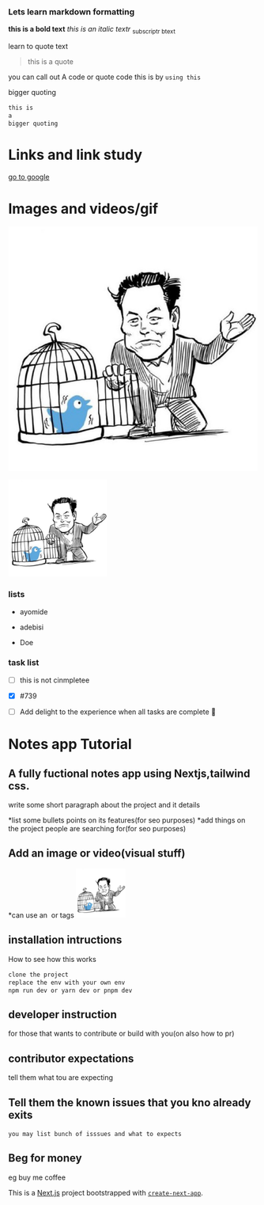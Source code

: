 ### Lets learn markdown formatting
**this is a bold  text**
*this is an italic textr*
<sub>subscriptr btext</sub>

learn to quote text
>this is a quote

you can call out A code or quote code 
this is by `using this`

bigger quoting
```
this is 
a 
bigger quoting
```

# Links and link study
[go to google](https://google.com )

# Images and videos/gif
![cat image](./20220425_205815.jpg)
<!-- ![cat image](./20220425_205815.jpg | width=100) -->
<!-- ![cat image](./20220425_205815.jpg =250*250) -->
<img src="./20220425_205815.jpg" alt="an uma" width="200">

### lists
- ayomide
* adebisi
+ Doe

### task list
- [ ] this is not cinmpletee
- [x] #739
- [ ] Add delight to the experience when all tasks are complete :tada:



















# Notes app Tutorial 

## A fully fuctional notes app using Nextjs,tailwind css.

write some short paragraph about the project and it details

*list some bullets points on its features(for seo purposes)
*add things on the project people are searching for(for seo purposes)

## Add an image or video(visual stuff)
*can use an <img> or <a> tags
<img src="./20220425_205815.jpg" alt="a twitter image" width="100" height="100">
<!--  thumbnail image  -->

## installation intructions
How to see how this works
```
clone the project
replace the env with your own env
npm run dev or yarn dev or pnpm dev
```

## developer instruction
for those that wants to contribute or build with you(on also how to pr)

## contributor expectations
tell them what tou are expecting


## Tell them the known issues that you kno already exits
```
you may list bunch of isssues and what to expects
```

## Beg for money
eg buy me  coffee



This is a [Next.js](https://nextjs.org/) project bootstrapped with [`create-next-app`](https://github.com/vercel/next.js/tree/canary/packages/create-next-app).